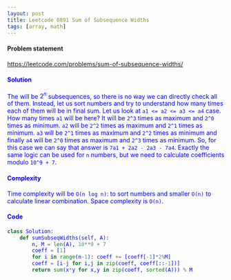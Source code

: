 ```yaml
---
layout: post
title: Leetcode 0891 Sum of Subsequence Widths
tags: [array, math]
---
```


#### Problem statement

<a href="https://leetcode.com/problems/sum-of-subsequence-widths/"> <font color = blue>https://leetcode.com/problems/sum-of-subsequence-widths/

#### Solution
The will be $2^n$ subsequences, so there is no way we can directly check all of them. Instead, let us sort numbers and try to understand how many times each of them will be in final sum. Let us look at `a1 <= a2 <= a3 <= a4` case. How many times `a1` will be here? It will be `2^3` times as maximum and `2^0` times as minimum. `a2` will be `2^2` times as maximum and `2^1` times as minimum. `a3` will be `2^1` times as maximum and `2^2` times as minimum and finally `a4` will be `2^0` times as maximum and `2^3` times as minimum. So, for this case we can say that answer is `7a1 + 2a2 - 2a3 - 7a4`. Exactly the same logic can be used for `n` numbers, but we need to calculate coefficients modulo `10^9 + 7`. 

#### Complexity
Time complexity will be `O(n log n)`: to sort numbers and smaller `O(n)` to calculate linear combination. Space complexity is `O(n)`.

#### Code
```python
class Solution:
    def sumSubseqWidths(self, A):
        n, M = len(A), 10**9 + 7
        coeff = [1]
        for i in range(n-1): coeff += [coeff[-1]*2%M]
        coeff = [i-j for i,j in zip(coeff, coeff[::-1])]
        return sum(x*y for x,y in zip(coeff, sorted(A))) % M
```

